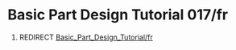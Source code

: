 # Basic Part Design Tutorial 017/fr
1.  REDIRECT [Basic\_Part\_Design\_Tutorial/fr](Basic_Part_Design_Tutorial/fr.md)
